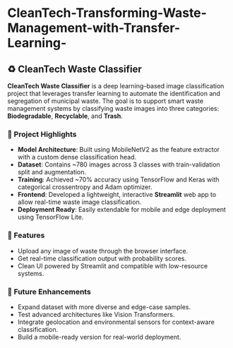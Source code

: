 # CleanTech-Transforming-Waste-Management-with-Transfer-Learning-
## ♻️ CleanTech Waste Classifier

**CleanTech Waste Classifier** is a deep learning–based image classification project that leverages transfer learning to automate the identification and segregation of municipal waste. The goal is to support smart waste management systems by classifying waste images into three categories: **Biodegradable**, **Recyclable**, and **Trash**.

### 📌 Project Highlights

* **Model Architecture**: Built using MobileNetV2 as the feature extractor with a custom dense classification head.
* **Dataset**: Contains \~780 images across 3 classes with train-validation split and augmentation.
* **Training**: Achieved \~70% accuracy using TensorFlow and Keras with categorical crossentropy and Adam optimizer.
* **Frontend**: Developed a lightweight, interactive **Streamlit** web app to allow real-time waste image classification.
* **Deployment Ready**: Easily extendable for mobile and edge deployment using TensorFlow Lite.

### 🚀 Features

* Upload any image of waste through the browser interface.
* Get real-time classification output with probability scores.
* Clean UI powered by Streamlit and compatible with low-resource systems.

### 🔮 Future Enhancements

* Expand dataset with more diverse and edge-case samples.
* Test advanced architectures like Vision Transformers.
* Integrate geolocation and environmental sensors for context-aware classification.
* Build a mobile-ready version for real-world deployment.

